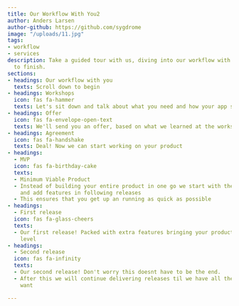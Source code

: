 ```yaml
---
title: Our Workflow With You2
author: Anders Larsen
author-github: https://github.com/sygdrome
image: "/uploads/11.jpg"
tags:
- workflow
- services
description: Take a guided tour with us, diving into our workflow with you, from start
  to finish.
sections:
- headings: Our workflow with you
  texts: Scroll down to begin
- headings: Workshops
  icon: fas fa-hammer
  texts: Let's sit down and talk about what you need and how your app should look
- headings: Offer
  icon: fas fa-envelope-open-text
  texts: We'll send you an offer, based on what we learned at the workshop
- headings: Agreement
  icon: fas fa-handshake
  texts: Deal! Now we can start working on your product
- headings:
  - MVP
  icon: fas fa-birthday-cake
  texts:
  - Minimum Viable Product
  - Instead of building your entire product in one go we start with the fundementals
    and add features in following releases
  - This ensures that you get up an running as quick as possible
- headings:
  - First release
  icon: fas fa-glass-cheers
  texts:
  - Our first release! Packed with extra features bringing your product to the next
    level
- headings:
  - Second release
  icon: fas fa-infinity
  texts:
  - Our second release! Don't worry this doesnt have to be the end.
  - After this we will continue delivering releases til we have all the features you
    want

---
```

